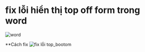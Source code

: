 # fix lỗi hiển thị top off form trong word
![word](https://github.com/user-attachments/assets/8e2c3df8-e82e-4d95-a813-38893b4f7aef)

**Cách fix 
![fix lỗi top_bootom](https://github.com/user-attachments/assets/7baa16bd-22c6-4359-8e98-e09f8ae24344)
